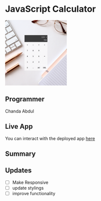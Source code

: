 # JavaScript Calculator
<img src="./images/calcscreen.png" alt="calculator" width="200"/>

## Programmer

Chanda Abdul

## Live App

You can interact with the deployed app [here](https://wonderful-carson-4fd444.netlify.app/)

## Summary

## Updates
- [ ] Make Responsive
- [ ] update stylings
- [ ] improve functionality